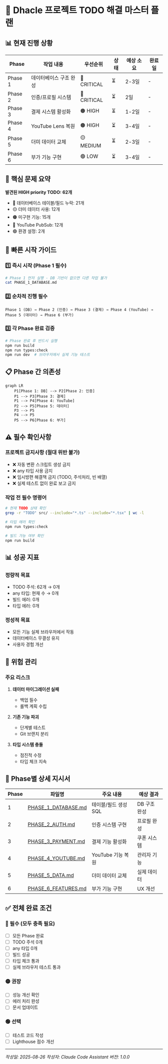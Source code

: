 # 🎯 Dhacle 프로젝트 TODO 해결 마스터 플랜

## 📊 현재 진행 상황

| Phase | 작업 내용 | 우선순위 | 상태 | 예상 소요 | 완료일 |
|-------|----------|---------|------|-----------|--------|
| Phase 1 | 데이터베이스 구조 완성 | 🔴 CRITICAL | ⏳ | 2-3일 | - |
| Phase 2 | 인증/프로필 시스템 | 🔴 CRITICAL | ⏳ | 2일 | - |
| Phase 3 | 결제 시스템 활성화 | 🟠 HIGH | ⏳ | 1-2일 | - |
| Phase 4 | YouTube Lens 복원 | 🟠 HIGH | ⏳ | 3-4일 | - |
| Phase 5 | 더미 데이터 교체 | 🟡 MEDIUM | ⏳ | 2-3일 | - |
| Phase 6 | 부가 기능 구현 | 🟢 LOW | ⏳ | 3-4일 | - |

## 🚨 핵심 문제 요약

**발견된 HIGH priority TODO: 62개**
- 🔴 데이터베이스 테이블/필드 누락: 21개
- 🟡 더미 데이터 사용: 12개
- 🟠 미구현 기능: 15개
- 🔵 YouTube PubSub: 12개
- 🟢 환경 설정: 2개

## 🚀 빠른 시작 가이드

### 1️⃣ 즉시 시작 (Phase 1 필수)
```bash
# Phase 1 먼저 실행 - DB 기반이 없으면 다른 작업 불가
cat PHASE_1_DATABASE.md
```

### 2️⃣ 순차적 진행 필수
```
Phase 1 (DB) → Phase 2 (인증) → Phase 3 (결제) → Phase 4 (YouTube) → Phase 5 (데이터) → Phase 6 (부가)
```

### 3️⃣ 각 Phase 완료 검증
```bash
# Phase 완료 후 반드시 실행
npm run build
npm run types:check
npm run dev  # 브라우저에서 실제 기능 테스트
```

## 📋 Phase 간 의존성

```mermaid
graph LR
    P1[Phase 1: DB] --> P2[Phase 2: 인증]
    P1 --> P3[Phase 3: 결제]
    P1 --> P4[Phase 4: YouTube]
    P2 --> P5[Phase 5: 데이터]
    P3 --> P5
    P4 --> P5
    P5 --> P6[Phase 6: 부가]
```

## ⚠️ 필수 확인사항

### 프로젝트 금지사항 (절대 위반 불가)
- ❌ 자동 변환 스크립트 생성 금지
- ❌ any 타입 사용 금지
- ❌ 임시방편 해결책 금지 (TODO, 주석처리, 빈 배열)
- ❌ 실제 테스트 없이 완료 보고 금지

### 작업 전 필수 명령어
```bash
# 현재 TODO 상태 확인
grep -r "TODO" src/ --include="*.ts" --include="*.tsx" | wc -l

# 타입 에러 확인
npm run types:check

# 빌드 가능 여부 확인
npm run build
```

## 📊 성공 지표

### 정량적 목표
- TODO 주석: 62개 → 0개
- any 타입: 현재 수 → 0개
- 빌드 에러: 0개
- 타입 에러: 0개

### 정성적 목표
- 모든 기능 실제 브라우저에서 작동
- 데이터베이스 무결성 유지
- 사용자 경험 개선

## 🔄 위험 관리

### 주요 리스크
1. **데이터 마이그레이션 실패**
   - 백업 필수
   - 롤백 계획 수립

2. **기존 기능 파괴**
   - 단계별 테스트
   - Git 브랜치 분리

3. **타입 시스템 충돌**
   - 점진적 수정
   - 타입 체크 지속

## 📂 Phase별 상세 지시서

| Phase | 파일명 | 주요 내용 | 예상 결과 |
|-------|--------|-----------|-----------|
| 1 | [PHASE_1_DATABASE.md](./PHASE_1_DATABASE.md) | 테이블/필드 생성 SQL | DB 구조 완성 |
| 2 | [PHASE_2_AUTH.md](./PHASE_2_AUTH.md) | 인증 시스템 구현 | 프로필 완성 |
| 3 | [PHASE_3_PAYMENT.md](./PHASE_3_PAYMENT.md) | 결제 기능 활성화 | 쿠폰 시스템 |
| 4 | [PHASE_4_YOUTUBE.md](./PHASE_4_YOUTUBE.md) | YouTube 기능 복원 | 관리자 기능 |
| 5 | [PHASE_5_DATA.md](./PHASE_5_DATA.md) | 더미 데이터 교체 | 실제 데이터 |
| 6 | [PHASE_6_FEATURES.md](./PHASE_6_FEATURES.md) | 부가 기능 구현 | UX 개선 |

## ✅ 전체 완료 조건

### 🔴 필수 (모두 충족 필요)
- [ ] 모든 Phase 완료
- [ ] TODO 주석 0개
- [ ] any 타입 0개
- [ ] 빌드 성공
- [ ] 타입 체크 통과
- [ ] 실제 브라우저 테스트 통과

### 🟡 권장
- [ ] 성능 개선 확인
- [ ] 에러 처리 완성
- [ ] 문서 업데이트

### 🟢 선택
- [ ] 테스트 코드 작성
- [ ] Lighthouse 점수 개선

---
*작성일: 2025-08-26*
*작성자: Claude Code Assistant*
*버전: 1.0.0*